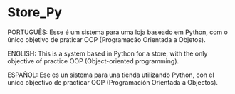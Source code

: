 # Store_Py

PORTUGUÊS:
Esse é um sistema para uma loja baseado em Python, com o único objetivo de praticar OOP (Programação Orientada a Objetos).

ENGLISH:
This is a system based in Python for a store, with the only objective of practice OOP (Object-oriented programming).

ESPAÑOL:
Ese es un sistema para una tienda utilizando Python, con el unico objectivo de practicar OOP (Programación Orientada a Objectos).
